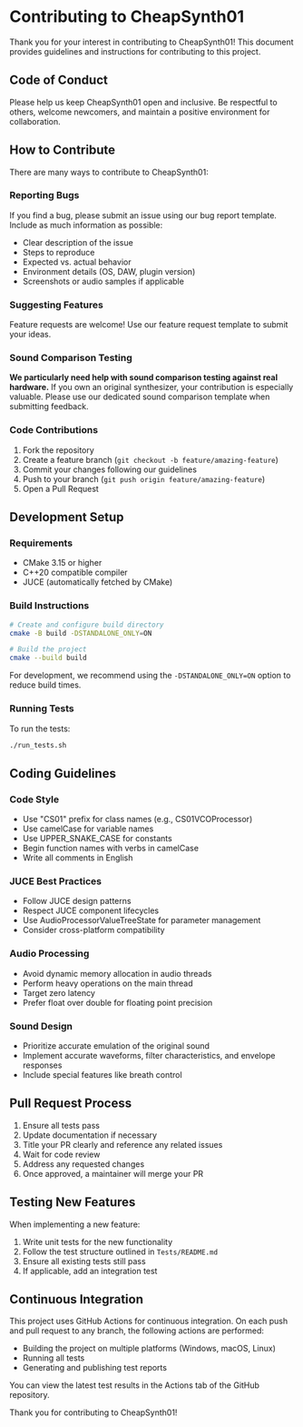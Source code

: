 # Contributing to CheapSynth01

Thank you for your interest in contributing to CheapSynth01! This document provides guidelines and instructions for contributing to this project.

## Code of Conduct

Please help us keep CheapSynth01 open and inclusive. Be respectful to others, welcome newcomers, and maintain a positive environment for collaboration.

## How to Contribute

There are many ways to contribute to CheapSynth01:

### Reporting Bugs

If you find a bug, please submit an issue using our bug report template. Include as much information as possible:
- Clear description of the issue
- Steps to reproduce
- Expected vs. actual behavior
- Environment details (OS, DAW, plugin version)
- Screenshots or audio samples if applicable

### Suggesting Features

Feature requests are welcome! Use our feature request template to submit your ideas.

### Sound Comparison Testing

**We particularly need help with sound comparison testing against real hardware.** If you own an original synthesizer, your contribution is especially valuable. Please use our dedicated sound comparison template when submitting feedback.

### Code Contributions

1. Fork the repository
2. Create a feature branch (`git checkout -b feature/amazing-feature`)
3. Commit your changes following our guidelines
4. Push to your branch (`git push origin feature/amazing-feature`)
5. Open a Pull Request

## Development Setup

### Requirements

- CMake 3.15 or higher
- C++20 compatible compiler
- JUCE (automatically fetched by CMake)

### Build Instructions

```bash
# Create and configure build directory
cmake -B build -DSTANDALONE_ONLY=ON

# Build the project
cmake --build build
```

For development, we recommend using the `-DSTANDALONE_ONLY=ON` option to reduce build times.

### Running Tests

To run the tests:

```bash
./run_tests.sh
```

## Coding Guidelines

### Code Style

- Use "CS01" prefix for class names (e.g., CS01VCOProcessor)
- Use camelCase for variable names
- Use UPPER_SNAKE_CASE for constants
- Begin function names with verbs in camelCase
- Write all comments in English

### JUCE Best Practices

- Follow JUCE design patterns
- Respect JUCE component lifecycles
- Use AudioProcessorValueTreeState for parameter management
- Consider cross-platform compatibility

### Audio Processing

- Avoid dynamic memory allocation in audio threads
- Perform heavy operations on the main thread
- Target zero latency
- Prefer float over double for floating point precision

### Sound Design

- Prioritize accurate emulation of the original sound
- Implement accurate waveforms, filter characteristics, and envelope responses
- Include special features like breath control

## Pull Request Process

1. Ensure all tests pass
2. Update documentation if necessary
3. Title your PR clearly and reference any related issues
4. Wait for code review
5. Address any requested changes
6. Once approved, a maintainer will merge your PR

## Testing New Features

When implementing a new feature:

1. Write unit tests for the new functionality
2. Follow the test structure outlined in `Tests/README.md`
3. Ensure all existing tests still pass
4. If applicable, add an integration test

## Continuous Integration

This project uses GitHub Actions for continuous integration. On each push and pull request to any branch, the following actions are performed:

- Building the project on multiple platforms (Windows, macOS, Linux)
- Running all tests
- Generating and publishing test reports

You can view the latest test results in the Actions tab of the GitHub repository.

Thank you for contributing to CheapSynth01!
